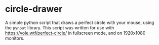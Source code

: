 # circle-drawer
A simple python script that draws a perfect circle with your mouse, using the `pynput` library. This script was written for use with https://vole.wtf/perfect-circle/ in fullscreen mode, and on 1920x1080 monitors.
